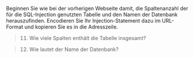 Beginnen Sie wie bei der vorherigen Webseite damit, die Spaltenanzahl der für die SQL-Injection genutzten Tabelle und den Namen der Datenbank herauszufinden.
Encodieren Sie Ihr Injection-Statement dazu im URL-Format und kopieren Sie es in die Adresszeile.

>11) Wie viele Spalten enthält die Tabelle insgesamt?

>12) Wie lautet der Name der Datenbank?